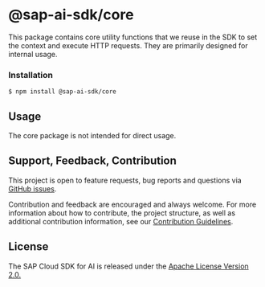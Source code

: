 # @sap-ai-sdk/core

This package contains core utility functions that we reuse in the SDK to set the context and execute HTTP requests.
They are primarily designed for internal usage.

### Installation

```
$ npm install @sap-ai-sdk/core
```

## Usage

The core package is not intended for direct usage.

## Support, Feedback, Contribution

This project is open to feature requests, bug reports and questions via [GitHub issues](https://github.com/SAP/ai-sdk-js/issues).

Contribution and feedback are encouraged and always welcome. 
For more information about how to contribute, the project structure, as well as additional contribution information, see our [Contribution Guidelines](https://github.com/SAP/ai-sdk-js/blob/main/CONTRIBUTING.md).

## License

The SAP Cloud SDK for AI is released under the [Apache License Version 2.0.](http://www.apache.org/licenses/)
